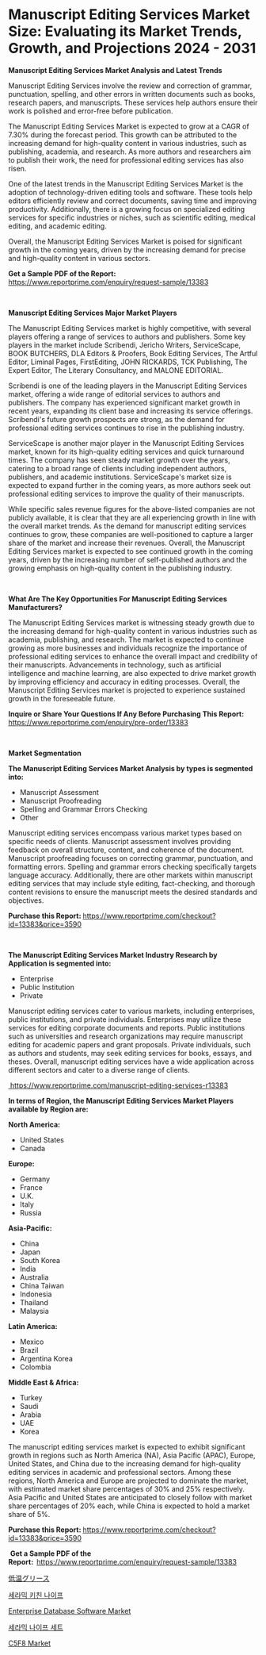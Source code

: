 <p><h1>Manuscript Editing Services Market Size: Evaluating its Market Trends, Growth, and Projections 2024 - 2031</h1></p><p><strong>Manuscript Editing Services Market Analysis and Latest Trends</strong></p>
<p><p>Manuscript Editing Services involve the review and correction of grammar, punctuation, spelling, and other errors in written documents such as books, research papers, and manuscripts. These services help authors ensure their work is polished and error-free before publication.</p><p>The Manuscript Editing Services Market is expected to grow at a CAGR of 7.30% during the forecast period. This growth can be attributed to the increasing demand for high-quality content in various industries, such as publishing, academia, and research. As more authors and researchers aim to publish their work, the need for professional editing services has also risen.</p><p>One of the latest trends in the Manuscript Editing Services Market is the adoption of technology-driven editing tools and software. These tools help editors efficiently review and correct documents, saving time and improving productivity. Additionally, there is a growing focus on specialized editing services for specific industries or niches, such as scientific editing, medical editing, and academic editing.</p><p>Overall, the Manuscript Editing Services Market is poised for significant growth in the coming years, driven by the increasing demand for precise and high-quality content in various sectors.</p></p>
<p><strong>Get a Sample PDF of the Report:&nbsp;</strong> <a href="https://www.reportprime.com/enquiry/request-sample/13383">https://www.reportprime.com/enquiry/request-sample/13383</a></p>
<p>&nbsp;</p>
<p><strong>Manuscript Editing Services Major Market Players</strong></p>
<p><p>The Manuscript Editing Services market is highly competitive, with several players offering a range of services to authors and publishers. Some key players in the market include Scribendi, Jericho Writers, ServiceScape, BOOK BUTCHERS, DLA Editors & Proofers, Book Editing Services, The Artful Editor, Liminal Pages, FirstEditing, JOHN RICKARDS, TCK Publishing, The Expert Editor, The Literary Consultancy, and MALONE EDITORIAL.</p><p>Scribendi is one of the leading players in the Manuscript Editing Services market, offering a wide range of editorial services to authors and publishers. The company has experienced significant market growth in recent years, expanding its client base and increasing its service offerings. Scribendi's future growth prospects are strong, as the demand for professional editing services continues to rise in the publishing industry.</p><p>ServiceScape is another major player in the Manuscript Editing Services market, known for its high-quality editing services and quick turnaround times. The company has seen steady market growth over the years, catering to a broad range of clients including independent authors, publishers, and academic institutions. ServiceScape's market size is expected to expand further in the coming years, as more authors seek out professional editing services to improve the quality of their manuscripts.</p><p>While specific sales revenue figures for the above-listed companies are not publicly available, it is clear that they are all experiencing growth in line with the overall market trends. As the demand for manuscript editing services continues to grow, these companies are well-positioned to capture a larger share of the market and increase their revenues. Overall, the Manuscript Editing Services market is expected to see continued growth in the coming years, driven by the increasing number of self-published authors and the growing emphasis on high-quality content in the publishing industry.</p></p>
<p>&nbsp;</p>
<p><strong>What Are The Key Opportunities For Manuscript Editing Services Manufacturers?</strong></p>
<p><p>The Manuscript Editing Services market is witnessing steady growth due to the increasing demand for high-quality content in various industries such as academia, publishing, and research. The market is expected to continue growing as more businesses and individuals recognize the importance of professional editing services to enhance the overall impact and credibility of their manuscripts. Advancements in technology, such as artificial intelligence and machine learning, are also expected to drive market growth by improving efficiency and accuracy in editing processes. Overall, the Manuscript Editing Services market is projected to experience sustained growth in the foreseeable future.</p></p>
<p><strong>Inquire or Share Your Questions If Any Before Purchasing This Report:</strong> <a href="https://www.reportprime.com/enquiry/pre-order/13383">https://www.reportprime.com/enquiry/pre-order/13383</a></p>
<p>&nbsp;</p>
<p><strong>Market Segmentation</strong></p>
<p><strong>The Manuscript Editing Services Market Analysis by types is segmented into:</strong></p>
<p><ul><li>Manuscript Assessment</li><li>Manuscript Proofreading</li><li>Spelling and Grammar Errors Checking</li><li>Other</li></ul></p>
<p><p>Manuscript editing services encompass various market types based on specific needs of clients. Manuscript assessment involves providing feedback on overall structure, content, and coherence of the document. Manuscript proofreading focuses on correcting grammar, punctuation, and formatting errors. Spelling and grammar errors checking specifically targets language accuracy. Additionally, there are other markets within manuscript editing services that may include style editing, fact-checking, and thorough content revisions to ensure the manuscript meets the desired standards and objectives.</p></p>
<p><strong>Purchase this Report:&nbsp;</strong><a href="https://www.reportprime.com/checkout?id=13383&price=3590">https://www.reportprime.com/checkout?id=13383&price=3590</a></p>
<p>&nbsp;</p>
<p><strong>The Manuscript Editing Services Market Industry Research by Application is segmented into:</strong></p>
<p><ul><li>Enterprise</li><li>Public Institution</li><li>Private</li></ul></p>
<p><p>Manuscript editing services cater to various markets, including enterprises, public institutions, and private individuals. Enterprises may utilize these services for editing corporate documents and reports. Public institutions such as universities and research organizations may require manuscript editing for academic papers and grant proposals. Private individuals, such as authors and students, may seek editing services for books, essays, and theses. Overall, manuscript editing services have a wide application across different sectors and cater to a diverse range of clients.</p></p>
<p><a href="https://www.reportprime.com/manuscript-editing-services-r13383">&nbsp;https://www.reportprime.com/manuscript-editing-services-r13383</a></p>
<p><strong>In terms of Region, the Manuscript Editing Services Market Players available by Region are:</strong></p>
<p>
    <p> <strong> North America: </strong>
        <ul>
            <li>United States</li>
            <li>Canada</li>
        </ul>
        </p> 
    <p> <strong> Europe: </strong>
        <ul>
            <li>Germany</li>
            <li>France</li>
            <li>U.K.</li>
            <li>Italy</li>
            <li>Russia</li>
        </ul>
        </p> 
    <p> <strong> Asia-Pacific: </strong>
        <ul>
            <li>China</li>
            <li>Japan</li>
            <li>South Korea</li>
            <li>India</li>
            <li>Australia</li>
            <li>China Taiwan</li>
            <li>Indonesia</li>
            <li>Thailand</li>
            <li>Malaysia</li>
        </ul>
        </p> 
    <p> <strong> Latin America: </strong>
        <ul>
            <li>Mexico</li>
            <li>Brazil</li>
            <li>Argentina Korea</li>
            <li>Colombia</li>
        </ul>
        </p> 
    <p> <strong> Middle East & Africa: </strong>
        <ul>
            <li>Turkey</li>
            <li>Saudi</li>
            <li>Arabia</li>
            <li>UAE</li>
            <li>Korea</li>
        </ul>
    </p>
    </p>
<p><p>The manuscript editing services market is expected to exhibit significant growth in regions such as North America (NA), Asia Pacific (APAC), Europe, United States, and China due to the increasing demand for high-quality editing services in academic and professional sectors. Among these regions, North America and Europe are projected to dominate the market, with estimated market share percentages of 30% and 25% respectively. Asia Pacific and United States are anticipated to closely follow with market share percentages of 20% each, while China is expected to hold a market share of 5%.</p></p>
<p><strong>Purchase this Report: </strong><a href="https://www.reportprime.com/checkout?id=13383&price=3590">https://www.reportprime.com/checkout?id=13383&price=3590</a></p>
<p>&nbsp;<strong>Get a Sample PDF of the Report:&nbsp;&nbsp;</strong><a href="https://www.reportprime.com/enquiry/request-sample/13383">https://www.reportprime.com/enquiry/request-sample/13383</a></p>
<p><strong></strong></p>
<p><p><a href="https://github.com/mcbeesbxa270/Market-Research-Report-List-1/blob/main/733862124465.md">低温グリース</a></p><p><a href="https://github.com/vskv4779xr1/Market-Research-Report-List-1/blob/main/658316922467.md">세라믹 키친 나이프</a></p><p><a href="https://github.com/juancolorado15/Market-Research-Report-List-2/blob/main/enterprise-database-software-market.md">Enterprise Database Software Market</a></p><p><a href="https://github.com/CliftonFisher9067/Market-Research-Report-List-1/blob/main/450713722468.md">세라믹 나이프 세트</a></p><p><a href="https://issuu.com/reportprime-2/docs/c5f8-market-size-2030.pptx">C5F8 Market</a></p></p>